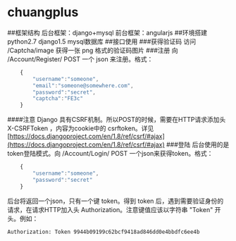 # chuangplus
##框架结构
后台框架：django+mysql
前台框架：angularjs
##环境搭建
python2.7 django1.5 mysql数据库
##接口使用
###获得验证码
访问 /Captcha/image 获得一张 png 格式的验证码图片
###注册
向 /Account/Register/ POST 一个 json 来注册。格式：
```javascript
    {
        "username":"someone",
        "email":"someone@somewhere.com",
        "password":"secret",
        "captcha":"FE3c"
    }
```
####注意
Django 具有CSRF机制。所以POST的时候，需要在HTTP请求添加头 X-CSRFToken ，内容为cookie中的 csrftoken。详见
[https://docs.djangoproject.com/en/1.8/ref/csrf/#ajax](https://docs.djangoproject.com/en/1.8/ref/csrf/#ajax)
###登陆
后台使用的是token登陆模式。向 /Account/Login/ POST 一个json来获得token。格式：
```javascript
    {
        "username":"someone",
        "password":"secret"
    }
```
后台将返回一个json，只有一个键 token。得到 token 后，遇到需要验证身份的请求，在请求HTTP加入头 Authorization。注意键值应该以字符串 "Token" 开头。例如：
```
Authorization: Token 9944b09199c62bcf9418ad846dd0e4bbdfc6ee4b
```


